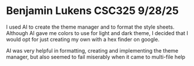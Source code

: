 # Benjamin Lukens CSC325 9/28/25

I used AI to create the theme manager and to format the style sheets. 
Although AI gave me colors to use for light and dark theme, I decided that I would 
opt for just creating my own with a hex finder on google. 

AI was very helpful in formatting, creating and implementing the theme manager, but 
also seemed to fail miserably when it came to multi-file help
